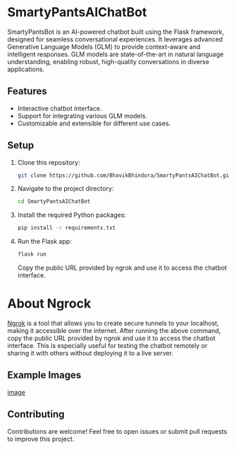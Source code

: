 # SmartyPantsAIChatBot
SmartyPantsBot is an AI-powered chatbot built using the Flask framework, designed for seamless conversational experiences. It leverages advanced Generative Language Models (GLM) to provide context-aware and intelligent responses. GLM models are state-of-the-art in natural language understanding, enabling robust, high-quality conversations in diverse applications.

## Features

- Interactive chatbot interface.
- Support for integrating various GLM models.
- Customizable and extensible for different use cases.

## Setup

1. Clone this repository:
   ```bash
   git clone https://github.com/BhavikBhindora/SmartyPantsAIChatBot.git
   ```

2. Navigate to the project directory:
   ```bash
   cd SmartyPantsAIChatBot
   ```

3. Install the required Python packages:
   ```bash
   pip install -r requirements.txt
   ```

4. Run the Flask app:
   ```bash
   flask run
   ```

   Copy the public URL provided by ngrok and use it to access the chatbot interface.

# About Ngrock
[Ngrok](https://ngrok.com/) is a tool that allows you to create secure tunnels to your localhost, making it accessible over the internet. After running the above command, copy the public URL provided by ngrok and use it to access the chatbot interface. This is especially useful for testing the chatbot remotely or sharing it with others without deploying it to a live server.

## Example Images

[image](chat.png)

## Contributing

Contributions are welcome! Feel free to open issues or submit pull requests to improve this project.

